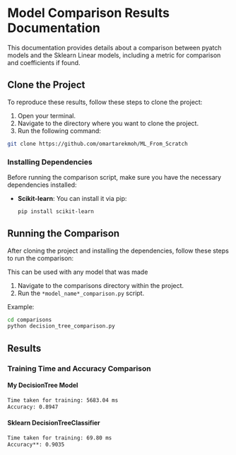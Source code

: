# Model Comparison Results Documentation

This documentation provides details about a comparison between pyatch models and the Sklearn Linear models, including a metric for comparison and coefficients if found.

## Clone the Project

To reproduce these results, follow these steps to clone the project:

1. Open your terminal.
2. Navigate to the directory where you want to clone the project.
3. Run the following command:

```bash
git clone https://github.com/omartarekmoh/ML_From_Scratch
```
### Installing Dependencies

Before running the comparison script, make sure you have the necessary dependencies installed:

- **Scikit-learn**: You can install it via pip:

  ```bash
  pip install scikit-learn
  ```

## Running the Comparison

After cloning the project and installing the dependencies, follow these steps to run the comparison:

This can be used with any model that was made

1. Navigate to the comparisons directory within the project.
2. Run the `*model_name*_comparison.py` script.

Example:

```bash
cd comparisons
python decision_tree_comparison.py
```

## Results

### Training Time and Accuracy Comparison

#### My DecisionTree Model

```bash
Time taken for training: 5683.04 ms
Accuracy: 0.8947
```

#### Sklearn DecisionTreeClassifier

```bash
Time taken for training: 69.80 ms
Accuracy**: 0.9035
```
